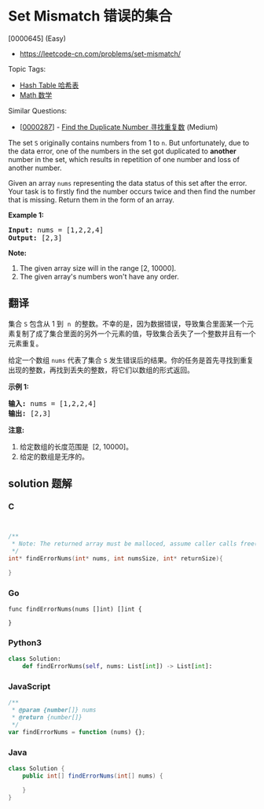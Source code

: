 # Set Mismatch 错误的集合

[0000645] (Easy)

- https://leetcode-cn.com/problems/set-mismatch/

Topic Tags:

- [Hash Table 哈希表](https://leetcode-cn.com/tag/hash-table/)
- [Math 数学](https://leetcode-cn.com/tag/math/)

Similar Questions:

- [[0000287](https://leetcode-cn.com/problems/find-the-duplicate-number/)] - [Find the Duplicate Number 寻找重复数](./0000287.find-the-duplicate-number.md) (Medium)

The set `S` originally contains numbers from 1 to `n`. But unfortunately, due to the data error, one of the numbers in the set got duplicated to **another** number in the set, which results in repetition of one number and loss of another number.

Given an array `nums` representing the data status of this set after the error. Your task is to firstly find the number occurs twice and then find the number that is missing. Return them in the form of an array.

**Example 1:**

<pre><b>Input:</b> nums = [1,2,2,4]
<b>Output:</b> [2,3]
</pre>

**Note:**

1.  The given array size will in the range \[2, 10000\].
2.  The given array's numbers won't have any order.

## 翻译

集合 `S` 包含从 1 到  `n`  的整数。不幸的是，因为数据错误，导致集合里面某一个元素复制了成了集合里面的另外一个元素的值，导致集合丢失了一个整数并且有一个元素重复。

给定一个数组 `nums` 代表了集合 `S` 发生错误后的结果。你的任务是首先寻找到重复出现的整数，再找到丢失的整数，将它们以数组的形式返回。

**示例 1:**

<pre><strong>输入:</strong> nums = [1,2,2,4]
<strong>输出:</strong> [2,3]
</pre>

**注意:**

1.  给定数组的长度范围是  \[2, 10000\]。
2.  给定的数组是无序的。

## solution 题解

### C

```c


/**
 * Note: The returned array must be malloced, assume caller calls free().
 */
int* findErrorNums(int* nums, int numsSize, int* returnSize){

}


```

### Go

```golang
func findErrorNums(nums []int) []int {

}
```

### Python3

```python
class Solution:
    def findErrorNums(self, nums: List[int]) -> List[int]:

```

### JavaScript

```javascript
/**
 * @param {number[]} nums
 * @return {number[]}
 */
var findErrorNums = function (nums) {};
```

### Java

```java
class Solution {
    public int[] findErrorNums(int[] nums) {

    }
}
```
